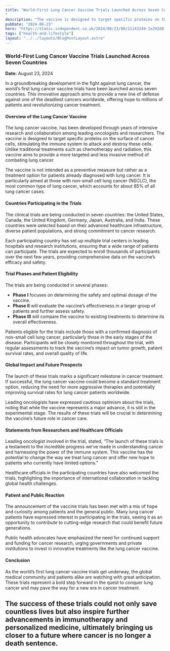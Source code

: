```yaml
---
title: "World-First Lung Cancer Vaccine Trials Launched Across Seven Countries
"
description: "The vaccine is designed to target specific proteins on the surface of cancer cells, stimulating the immune system to attack and destroy these cells."
pubDate: "2024-08-23"
hero: "https://static.independent.co.uk/2024/08/23/00/21143249-1e292d8f-ade4-4576-a18a-d5b5583a0a2d.jpg"
tags: ["health-and-lifestyle"]
layout: "../../layouts/BlogPostLayout.astro"
---
```

### World-First Lung Cancer Vaccine Trials Launched Across Seven Countries

**Date:** August 23, 2024

In a groundbreaking development in the fight against lung cancer, the world’s first lung cancer vaccine trials have been launched across seven countries. This innovative approach aims to provide a new line of defense against one of the deadliest cancers worldwide, offering hope to millions of patients and revolutionizing cancer treatment.

#### **Overview of the Lung Cancer Vaccine**

The lung cancer vaccine, has been developed through years of intensive research and collaboration among leading oncologists and researchers. The vaccine is designed to target specific proteins on the surface of cancer cells, stimulating the immune system to attack and destroy these cells. Unlike traditional treatments such as chemotherapy and radiation, this vaccine aims to provide a more targeted and less invasive method of combating lung cancer.

The vaccine is not intended as a preventive measure but rather as a treatment option for patients already diagnosed with lung cancer. It is particularly aimed at those with non-small cell lung cancer (NSCLC), the most common type of lung cancer, which accounts for about 85% of all lung cancer cases.

#### **Countries Participating in the Trials**

The clinical trials are being conducted in seven countries: the United States, Canada, the United Kingdom, Germany, Japan, Australia, and India. These countries were selected based on their advanced healthcare infrastructure, diverse patient populations, and strong commitment to cancer research.

Each participating country has set up multiple trial centers in leading hospitals and research institutions, ensuring that a wide range of patients can participate. The trials are expected to enroll thousands of participants over the next few years, providing comprehensive data on the vaccine’s efficacy and safety.

#### **Trial Phases and Patient Eligibility**

The trials are being conducted in several phases:

- **Phase I** focuses on determining the safety and optimal dosage of the vaccine.
- **Phase II** will evaluate the vaccine’s effectiveness in a larger group of patients and further assess safety.
- **Phase III** will compare the vaccine to existing treatments to determine its overall effectiveness.

Patients eligible for the trials include those with a confirmed diagnosis of non-small cell lung cancer, particularly those in the early stages of the disease. Participants will be closely monitored throughout the trial, with regular assessments to track the vaccine’s impact on tumor growth, patient survival rates, and overall quality of life.

#### **Global Impact and Future Prospects**

The launch of these trials marks a significant milestone in cancer treatment. If successful, the lung cancer vaccine could become a standard treatment option, reducing the need for more aggressive therapies and potentially improving survival rates for lung cancer patients worldwide.

Leading oncologists have expressed cautious optimism about the trials, noting that while the vaccine represents a major advance, it is still in the experimental stage. The results of these trials will be crucial in determining the vaccine’s future role in cancer care.

#### **Statements from Researchers and Healthcare Officials**

Leading oncologist involved in the trial, stated, “The launch of these trials is a testament to the incredible progress we’ve made in understanding cancer and harnessing the power of the immune system. This vaccine has the potential to change the way we treat lung cancer and offer new hope to patients who currently have limited options.”

Healthcare officials in the participating countries have also welcomed the trials, highlighting the importance of international collaboration in tackling global health challenges.

#### **Patient and Public Reaction**

The announcement of the vaccine trials has been met with a mix of hope and curiosity among patients and the general public. Many lung cancer patients have expressed interest in participating in the trials, seeing it as an opportunity to contribute to cutting-edge research that could benefit future generations.

Public health advocates have emphasized the need for continued support and funding for cancer research, urging governments and private institutions to invest in innovative treatments like the lung cancer vaccine.

#### **Conclusion**

As the world’s first lung cancer vaccine trials get underway, the global medical community and patients alike are watching with great anticipation. These trials represent a bold step forward in the quest to conquer lung cancer and may pave the way for a new era in cancer treatment.

The success of these trials could not only save countless lives but also inspire further advancements in immunotherapy and personalized medicine, ultimately bringing us closer to a future where cancer is no longer a death sentence.
---
